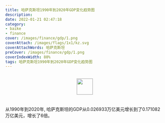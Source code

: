 ```yaml
---
title: 哈萨克斯坦1990年到2020年GDP变化趋势图
description: 
date: 2022-01-21 02:47:18
category:
- baike
- finance
cover: /images/finance/gdp/1.png
coverAttach: /images/flags/1x1/kz.svg
coverAttachWords: 哈萨克斯坦
preCover: /images/finance/gdp/1.png
coverIndexWidth: 80%
tags: 哈萨克斯坦1990年到2020年GDP变化趋势图
---
```




<script src="/assets/js/charts/chart.js"></script>

<div style="text-align: center; margin: 30px 0; ">
    <img src="/images/flags/1x1/kz.svg" style="width: 50px; border: 1px solid #cccccc; ">
</div>

<div style="width: 98%; margin: 0 0 35px 0; ">
    <canvas id="myChart"></canvas>
</div>

<div>
<p class="paragraph">从1990年到2020年, 哈萨克斯坦的GDP从0.026933万亿美元增长到了0.171082万亿美元，增长了6倍。</p>
</div>

<script>

    const dataGdp = {
        labels: [1990, 1991, 1992, 1993, 1994, 1995, 1996, 1997, 1998, 1999, 2000, 2001, 2002, 2003, 2004, 2005, 2006, 2007, 2008, 2009, 2010, 2011, 2012, 2013, 2014, 2015, 2016, 2017, 2018, 2019, 2020],
        datasets: [{
            label: '(万亿美元)  •  即刻编程  •  cn.hongkezhang.com',
            backgroundColor: 'rgb(0 0 128)',
            borderColor: 'rgb(0 0 128)',
            data: [0.026933, 0.024923, 0.024917, 0.023409, 0.021251, 0.020374, 0.021035, 0.022166, 0.022135, 0.016871, 0.018292, 0.022153, 0.024637, 0.030834, 0.043152, 0.057124, 0.081004, 0.104850, 0.133442, 0.115309, 0.148047, 0.192627, 0.207999, 0.236635, 0.221416, 0.184388, 0.137278, 0.166806, 0.179340, 0.181667, 0.171082],
            barPercentage: 0.3
        }]
    };

    const config = {
        type: 'line',
        data: dataGdp,
        options: {
            series: [
                {
                    barWidth: '20%'
                }
            ]
        }
    };

    const myChart = new Chart(
        document.getElementById('myChart'),
        config
    );
</script>
